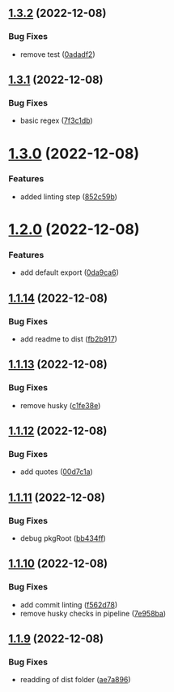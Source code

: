 ## [1.3.2](https://github.com/DParfitt/rollup-plugin-use-client/compare/v1.3.1...v1.3.2) (2022-12-08)


### Bug Fixes

* remove test ([0adadf2](https://github.com/DParfitt/rollup-plugin-use-client/commit/0adadf2dbd85239466793d2d6e526a6eb8dcb353))

## [1.3.1](https://github.com/DParfitt/rollup-plugin-use-client/compare/v1.3.0...v1.3.1) (2022-12-08)


### Bug Fixes

* basic regex ([7f3c1db](https://github.com/DParfitt/rollup-plugin-use-client/commit/7f3c1db046762a92af088f8084fddb963eb41e54))

# [1.3.0](https://github.com/DParfitt/rollup-plugin-use-client/compare/v1.2.0...v1.3.0) (2022-12-08)


### Features

* added linting step ([852c59b](https://github.com/DParfitt/rollup-plugin-use-client/commit/852c59b554c78529273e8be8040413fb4f16ff2f))

# [1.2.0](https://github.com/DParfitt/rollup-plugin-use-client/compare/v1.1.14...v1.2.0) (2022-12-08)


### Features

* add default export ([0da9ca6](https://github.com/DParfitt/rollup-plugin-use-client/commit/0da9ca64f647127158fa72618a33a645e6eb6faf))

## [1.1.14](https://github.com/DParfitt/rollup-plugin-use-client/compare/v1.1.13...v1.1.14) (2022-12-08)


### Bug Fixes

* add readme to dist ([fb2b917](https://github.com/DParfitt/rollup-plugin-use-client/commit/fb2b91760a1139d2923ececf7c2416e109059727))

## [1.1.13](https://github.com/DParfitt/rollup-plugin-use-client/compare/v1.1.12...v1.1.13) (2022-12-08)


### Bug Fixes

* remove husky ([c1fe38e](https://github.com/DParfitt/rollup-plugin-use-client/commit/c1fe38e1cf594892c7a1532dd6970b954dbb2859))

## [1.1.12](https://github.com/DParfitt/rollup-plugin-use-client/compare/v1.1.11...v1.1.12) (2022-12-08)


### Bug Fixes

* add quotes ([00d7c1a](https://github.com/DParfitt/rollup-plugin-use-client/commit/00d7c1a6d742d4d55a0cad269f99c85439b6239c))

## [1.1.11](https://github.com/DParfitt/rollup-plugin-use-client/compare/v1.1.10...v1.1.11) (2022-12-08)


### Bug Fixes

* debug pkgRoot ([bb434ff](https://github.com/DParfitt/rollup-plugin-use-client/commit/bb434ff632dc4f33cd893219eaa7aedfa683330e))

## [1.1.10](https://github.com/DParfitt/rollup-plugin-use-client/compare/v1.1.9...v1.1.10) (2022-12-08)


### Bug Fixes

* add commit linting ([f562d78](https://github.com/DParfitt/rollup-plugin-use-client/commit/f562d78af0c677eb0597ad4a778636f3ea3b9270))
* remove husky checks in pipeline ([7e958ba](https://github.com/DParfitt/rollup-plugin-use-client/commit/7e958badc34359477a51b5fa46098aa3984127e2))

## [1.1.9](https://github.com/DParfitt/rollup-plugin-use-client/compare/v1.1.8...v1.1.9) (2022-12-08)


### Bug Fixes

* readding of dist folder ([ae7a896](https://github.com/DParfitt/rollup-plugin-use-client/commit/ae7a896c065e518696ad5d3a4d650aee91f0569a))
